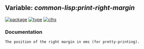## Variable: ***common-lisp:*print-right-margin****
[![package](https://img.shields.io/badge/Package-COMMON--LISP-5f9ea0.svg?style=social&colorA=999999)](../) [![type](https://img.shields.io/badge/Type-Variable-5f9ea0.svg?style=social&colorA=999999)](../#variable) [![clhs](https://img.shields.io/badge/CLHS-*PRINT--RIGHT--MARGIN*-5f9ea0.svg?style=social&colorA=999999)](http://www.lispworks.com/documentation/HyperSpec/Body/v_pr_rig.htm) 
### Documentation
```
The position of the right margin in ems (for pretty-printing).
```

